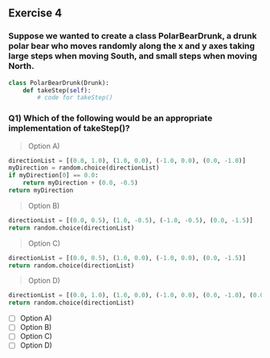 ## Exercise 4
### Suppose we wanted to create a class PolarBearDrunk, a drunk polar bear who moves randomly along the x and y axes taking large steps when moving South, and small steps when moving North.
```py
class PolarBearDrunk(Drunk):
    def takeStep(self):
        # code for takeStep()
```

### Q1) Which of the following would be an appropriate implementation of takeStep()?

> Option A)

```py
directionList = [(0.0, 1.0), (1.0, 0.0), (-1.0, 0.0), (0.0, -1.0)]
myDirection = random.choice(directionList)
if myDirection[0] == 0.0:
    return myDirection + (0.0, -0.5)
return myDirection
```

> Option B)

```py
directionList = [(0.0, 0.5), (1.0, -0.5), (-1.0, -0.5), (0.0, -1.5)]
return random.choice(directionList)
```

> Option C)

```py
directionList = [(0.0, 0.5), (1.0, 0.0), (-1.0, 0.0), (0.0, -1.5)]
return random.choice(directionList)
```
> Option D)

```py
directionList = [(0.0, 1.0), (1.0, 0.0), (-1.0, 0.0), (0.0, -1.0), (0.0, -1.0)]
return random.choice(directionList)
```
- [ ] Option A)
- [ ] Option B)
- [ ] Option C)
- [ ] Option D)